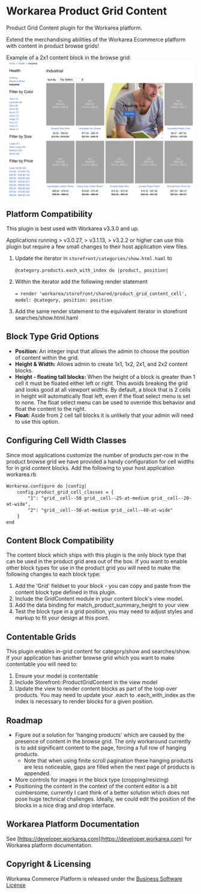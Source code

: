 Workarea Product Grid Content
================================================================================

Product Grid Content plugin for the Workarea platform.

Extend the merchandising abilities of the Workarea Ecommerce platform with content in product browse grids!

Example of a 2x1 content block in the browse grid:
![Sample 2x1 Grid Content](public/sample_grid_content.png)

Platform Compatibility
--------------------------------------------------------------------------------

This plugin is best used with Workarea v3.3.0 and up.

Applications running > v3.0.27, > v3.1.13, > v3.2.2 or higher can use this plugin but require a few small changes to their host application view files.

1. Update the iterator in `storefront/categories/show.html.haml` to

    `@category.products.each_with_index do |product, position|`

2. Within the iterator add the following render statement

    `= render 'workarea/storefront/shared/product_grid_content_cell', model: @category, position: position`

3. Add the same render statement to the equivalent iterator in storefront searches/show.html.haml

Block Type Grid Options
--------------------------------------------------------------------------------

* **Position:** An integer input that allows the admin to choose the position of content within the grid.
* **Height & Width:** Allows admin to create 1x1, 1x2, 2x1, and 2x2 content blocks.
* **Height - floating tall blocks:** When the height of a block is greater than 1 cell it must be floated either left or right. This avoids breaking the grid and looks good at all viewport widths. By default, a block that is 2 cells in height will automatically float left, even if the float select menu is set to none. The float select menu can be used to override this behavior and float the content to the right.
* **Float:** Aside from 2 cell tall blocks it is unlikely that your admin will need to use this option.

Configuring Cell Width Classes
--------------------------------------------------------------------------------

Since most applications customize the number of products per-row in the product browse grid we have provided a handy configuration for cell widths for in grid content blocks. Add the following to your host application workarea.rb

    Workarea.configure do |config|
        config.product_grid_cell_classes = {
            "1": "grid__cell--50 grid__cell--25-at-medium grid__cell--20-at-wide",
            "2": "grid__cell--50-at-medium grid__cell--40-at-wide"
        }
    end

Content Block Compatibility
--------------------------------------------------------------------------------

The content block which ships with this plugin is the only block type that can be used in the product grid area out of the box.
If you want to enable other block types for use in the product grid you will need to make the following changes to each block type:

1. Add the 'Grid' fieldset to your block - you can copy and paste from the content block type defined in this plugin.
2. Include the GridContent module in your content block's view model.
3. Add the data binding for match_product_summary_height to your view
4. Test the block type in a grid position, you may need to adjust styles and markup to fit your design at this point.

Contentable Grids
--------------------------------------------------------------------------------

This plugin enables in-grid content for category/show and searches/show.
If your application has another browse grid which you want to make contentable you will need to:

1. Ensure your model is contentable
2. Include Storefront::ProductGridContent in the view model
3. Update the view to render content blocks as part of the loop over products. You may need to update your .each to .each_with_index as the index is necessary to render blocks for a given position.

Roadmap
--------------------------------------------------------------------------------

* Figure out a solution for 'hanging products' which are caused by the presence
    of content in the browse grid. The only workaround currently is to add significant
    content to the page, forcing a full row of hanging products.
    * Note that when using finite scroll pagination these hanging products are less
    noticeable, gaps are filled when the next page of products is appended.
* More controls for images in the block type (cropping/resizing)
* Positioning the content in the context of the content editor is a bit cumbersome,
    currently I cant think of a better solution which does not pose huge technical challenges.
    Ideally, we could edit the position of the blocks in a nice drag and drop interface.

Workarea Platform Documentation
--------------------------------------------------------------------------------

See [https://developer.workarea.com](https://developer.workarea.com) for Workarea platform documentation.

Copyright & Licensing
--------------------------------------------------------------------------------
Workarea Commerce Platform is released under the [Business Software License](https://github.com/workarea-commerce/workarea/blob/master/LICENSE)

